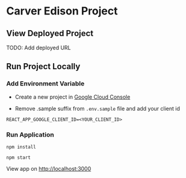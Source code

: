 # Carver Edison Project

## View Deployed Project

TODO: Add deployed URL

## Run Project Locally

### Add Environment Variable

- Create a new project in [Google Cloud Console](https://console.cloud.google.com)

- Remove .sample suffix from `.env.sample` file and add your client id

`REACT_APP_GOOGLE_CLIENT_ID=<YOUR_CLIENT_ID>`

### Run Application

`npm install`

`npm start`

View app on [http://localhost:3000](http://localhost:3000)
